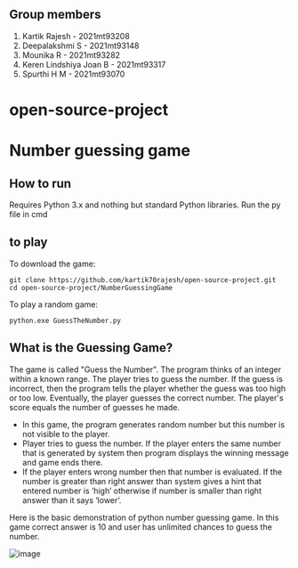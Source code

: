 ## Group members
1. Kartik Rajesh            -   2021mt93208
2. Deepalakshmi S           -   2021mt93148
3. Mounika R                -   2021mt93282
4. Keren Lindshiya Joan B   -   2021mt93317
5. Spurthi H M              -   2021mt93070

# open-source-project

# Number guessing game

## How to run
Requires Python 3.x and nothing but standard Python libraries.
Run the py file in cmd

## to play

To download the game:

    git clone https://github.com/kartik70rajesh/open-source-project.git
    cd open-source-project/NumberGuessingGame

To play a random game:

    python.exe GuessTheNumber.py

## What is the Guessing Game?
The game is called "Guess the Number". The program thinks of an integer within a known range. The player tries to guess the number. If the guess is incorrect, then the program tells the  player whether the guess was too high or too low. Eventually, the player guesses the correct number. The player's score equals the number of guesses he made.

- In this game, the program generates random number but this number is not visible to the player.
- Player tries to guess the number. If the player enters the same number that is generated by system then program displays the winning message and game ends there.
- If the player enters wrong number then that number is evaluated. If the number is greater than right answer than system gives a hint that entered number is ‘high’ otherwise if number is smaller than right answer than it says ‘lower’.

Here is the basic demonstration of python number guessing game. In this game correct answer is 10 and user has unlimited chances to guess the number.

![image](https://user-images.githubusercontent.com/98651685/167257822-1821402c-8c52-422b-9ea1-b7c19250d4c3.png)

